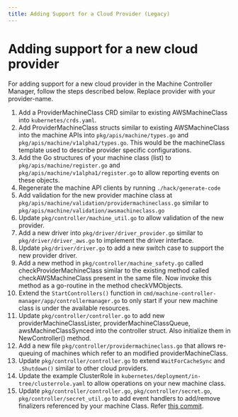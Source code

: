 ```yaml
---
title: Adding Support for a Cloud Provider (Legacy)
---
```


# Adding support for a new cloud provider

For adding support for a new cloud provider in the Machine Controller Manager, follow the steps described below. Replace provider with your provider-name.

1. Add a ProviderMachineClass CRD similar to existing AWSMachineClass into `kubernetes/crds.yaml`.
1. Add ProviderMachineClass structs similar to existing AWSMachineClass into the machine APIs into `pkg/apis/machine/types.go` and `pkg/apis/machine/v1alpha1/types.go`. This would be the machineClass template used to describe provider specific configurations.
1. Add the Go structures of your machine class (list) to `pkg/apis/machine/register.go` and `pkg/apis/machine/v1alpha1/register.go` to allow reporting events on these objects.
1. Regenerate the machine API clients by running `./hack/generate-code`
1. Add validation for the new provider machine class at `pkg/apis/machine/validation/providermachineclass.go` similar to `pkg/apis/machine/validation/awsmachineclass.go`
1. Update `pkg/controller/machine_util.go` to allow validation of the new provider.
1. Add a new driver into `pkg/driver/driver_provider.go` similar to `pkg/driver/driver_aws.go` to implement the driver interface.
1. Update `pkg/driver/driver.go` to add a new switch case to support the new provider driver.
1. Add a new method in `pkg/controller/machine_safety.go` called checkProviderMachineClass similar to the existing method called checkAWSMachineClass present in the same file. Now invoke this method as a go-routine in the method checkVMObjects.
1. Extend the `StartControllers()` function in `cmd/machine-controller-manager/app/controllermanager.go` to only start if your new machine class is under the available resources.
1. Update `pkg/controller/controller.go` to add new providerMachineClassLister, providerMachineClassQueue, awsMachineClassSynced into the controller struct. Also initialize them in NewController() method.
1. Add a new file `pkg/controller/providermachineclass.go` that allows re-queuing of machines which refer to an modified providerMachineClass.
1. Update `pkg/controller/controller.go` to extend `WaitForCacheSync` and `.Shutdown()` similar to other cloud providers.
1. Update the example ClusterRole in `kubernetes/deployment/in-tree/clusterrole.yaml` to allow operations on your new machine class.
1. Update `pkg/controller/controller.go`, `pkg/controller/secret.go`, `pkg/controller/secret_util.go` to add event handlers to add/remove finalizers referenced by your machine Class. Refer [this commit](https://github.com/gardener/machine-controller-manager/pull/104/commits/013f70726b1057aed1cf7fe0f0449922ab9a256a).
